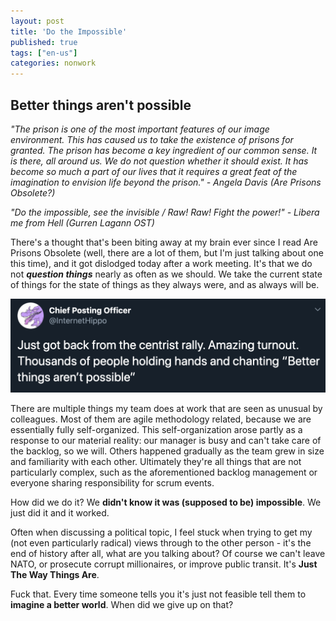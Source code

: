 ```yaml
---
layout: post
title: 'Do the Impossible'
published: true
tags: ["en-us"]
categories: nonwork
---
```


## Better things aren't possible

*"The prison is one of the most important features of our image environment. This has caused us to take the existence of prisons for granted. The prison has become a key ingredient of our common sense. It is there, all around us. We do not question whether it should exist. It has become so much a part of our lives that it requires a great feat of the imagination to envision life beyond the prison." - Angela Davis (Are Prisons Obsolete?)*

*"Do the impossible, see the invisible / Raw! Raw! Fight the power!" - Libera me from Hell (Gurren Lagann OST)*

There's a thought that's been biting away at my brain ever since I read Are Prisons Obsolete (well, there are a lot of them, but I'm just talking about one this time), and it got dislodged today after a work meeting. It's that we do not ***question things*** nearly as often as we should. We take the current state of things for the state of things as they always were, and as always will be.

![Better things aren't possible](../assets/img/centrism.png)

There are multiple things my team does at work that are seen as unusual by colleagues. Most of them are agile methodology related, because we are essentially fully self-organized. This self-organization arose partly as a response to our material reality: our manager is busy and can't take care of the backlog, so we will. Others happened gradually as the team grew in size and familiarity with each other. Ultimately they're all things that are not particularly complex, such as the aforementioned backlog management or everyone sharing responsibility for scrum events.

How did we do it? We **didn't know it was (supposed to be) impossible**. We just did it and it worked.

Often when discussing a political topic, I feel stuck when trying to get my (not even particularly radical) views through to the other person - it's the end of history after all, what are you talking about? Of course we can't leave NATO, or prosecute corrupt millionaires, or improve public transit. It's **Just The Way Things Are**.

Fuck that. Every time someone tells you it's just not feasible tell them to **imagine a better world**. When did we give up on that?
